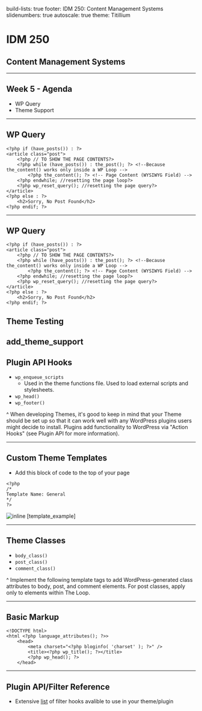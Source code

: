 build-lists: true
footer: IDM 250: Content Management Systems
slidenumbers: true
autoscale: true
theme: Titillium

# IDM 250
## Content Management Systems

---
## Week 5 - Agenda
- WP Query
- Theme Support



---
## WP Query
```
<?php if (have_posts()) : ?>
<article class="post">   
    <?php // TO SHOW THE PAGE CONTENTS?>
    <?php while (have_posts()) : the_post(); ?> <!--Because the_content() works only inside a WP Loop -->
        <?php the_content(); ?> <!-- Page Content (WYSIWYG Field) -->
    <?php endwhile; //resetting the page loop?>
    <?php wp_reset_query(); //resetting the page query?>
</article>
<?php else : ?>                       
    <h2>Sorry, No Post Found</h2>
<?php endif; ?>    
```
---

## WP Query
```
<?php if (have_posts()) : ?>
<article class="post">   
    <?php // TO SHOW THE PAGE CONTENTS?>
    <?php while (have_posts()) : the_post(); ?> <!--Because the_content() works only inside a WP Loop -->
        <?php the_content(); ?> <!-- Page Content (WYSIWYG Field) -->
    <?php endwhile; //resetting the page loop?>
    <?php wp_reset_query(); //resetting the page query?>
</article>
<?php else : ?>                       
    <h2>Sorry, No Post Found</h2>
<?php endif; ?>    
```

## Theme Testing
add_theme_support
---
## Plugin API Hooks
-  `wp_enqueue_scripts`
    - Used in the theme functions file. Used to load external scripts and stylesheets. 
-  `wp_head()`
-  `wp_footer()`

^ When developing Themes, it's good to keep in mind that your Theme should be set up so that it can work well with any WordPress plugins users might decide to install. Plugins add functionality to WordPress via "Action Hooks" (see Plugin API for more information). 

---
## Custom Theme Templates
- Add this block of code to the top of your page
```
<?php
/*
Template Name: General
*/
?>
```

![inline](https://github.com/mrpaulphan/idm250/blob/master/instructor_materials/assets/template_example.png)
[template_example]

---
## Theme Classes
- `body_class()`
- `post_class()`
- `comment_class()`

^ Implement the following template tags to add WordPress-generated class attributes to body, post, and comment elements. For post classes, apply only to elements within The Loop. 

---

## Basic Markup
```
<!DOCTYPE html>
<html <?php language_attributes(); ?>>
    <head>
        <meta charset="<?php bloginfo( 'charset' ); ?>" />
        <title><?php wp_title(); ?></title>
        <?php wp_head(); ?>
    </head>
```
---

## Plugin API/Filter Reference
- Extensive [list](https://codex.wordpress.org/Plugin_API/Filter_Reference) of filter hooks avalible to use in your theme/plugin